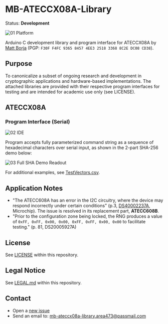 # MB-ATECCX08A-Library
Status: **Development**

![01 Platform](https://github.com/mattborja/MB-ATECCX08A-Library/assets/3855027/b25a6b15-98f6-4a2e-85b1-e71559ede970)

Arduino C development library and program interface for ATECCX08A by [Matt Borja](https://mattborja.dev/) (PGP: `F30F F4FC 9365 8457 4EE3 2518 3368 8C2E DC08 CD38`).

## Purpose
To canonicalize a subset of ongoing research and development in cryptographic applications and hardware-based implementations. The attached libraries are provided with their respective program interfaces for testing and are intended for academic use only (see LICENSE).

## ATECCX08A
### Program Interface (Serial)
![02 IDE](https://github.com/mattborja/MB-ATECCX08A-Library/assets/3855027/900fdd58-c6db-4e54-99f3-648aca6d28e5)

Program accepts fully parameterized command string as a sequence of hexadecimal characters over serial input, as shown in the 2-part SHA-256 demo below:

![03 Full SHA Demo Readout](https://github.com/mattborja/MB-ATECCX08A-Library/assets/3855027/b44db93b-28c9-4aed-81ca-7c0e910e2a43)

For additional examples, see [TestVectors.csv](/TestVectors.csv).

## Application Notes
- "The ATECC608A has an error in the I2C circuitry, where the device may respond incorrectly under certain conditions" (p.3, [DS40002237A](https://www.mouser.com/pdfDocs/Migrating-from-the-ATECC608A-to-the-ATECC608B-DS40002237A.pdf), Microchip). The issue is resolved in its replacement part, **ATECC608B**.
- "Prior to the configuration zone being locked, the RNG produces a value of `0xFF, 0xFF, 0x00, 0x00, 0xFF, 0xFF, 0x00, 0x00` to facilitate testing." (p. 81, DS20005927A)

## License
See [LICENSE](/LICENSE) within this repository.

## Legal Notice
See [LEGAL.md](/LEGAL.md) within this repository.

## Contact
- Open a [new issue](https://github.com/mattborja/MB-ATECCX08A-Library/issues)
- Send an email to: [mb-ateccx08a-library.area473@passmail.com](mailto:mb-ateccx08a-library.area473@passmail.com)
